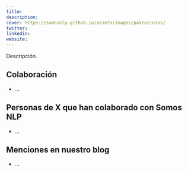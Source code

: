 ```yaml
---
title:
description:
cover: https://somosnlp.github.io/assets/images/patrocinios/
twitter: 
linkedin:
website: 
---
```


Descripción.

## Colaboración
- ...

## Personas de X que han colaborado con Somos NLP
- ...

## Menciones en nuestro blog
- ...
